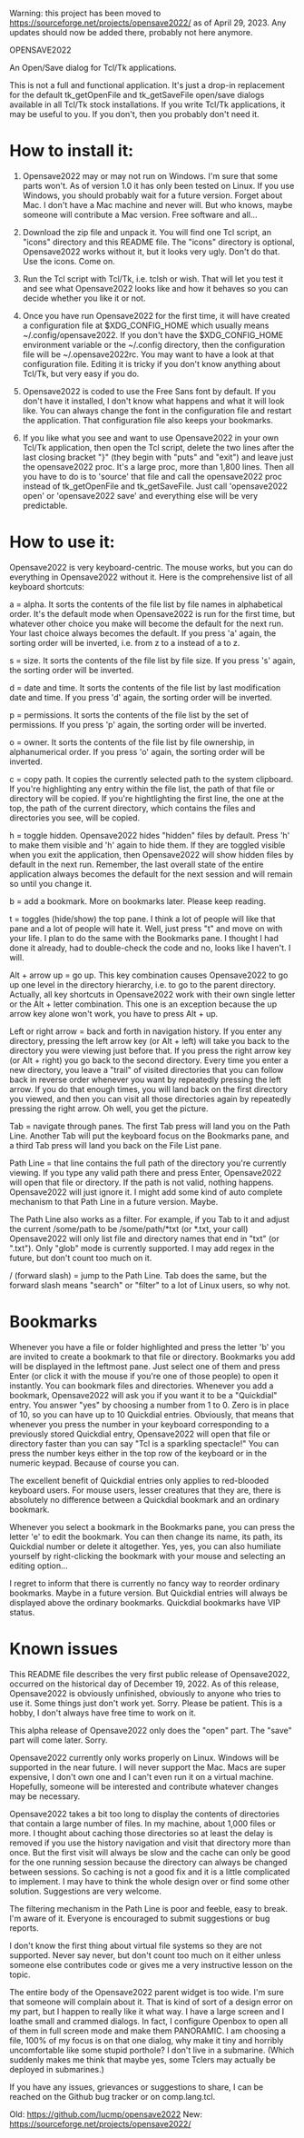 Warning: this project has been moved to https://sourceforge.net/projects/opensave2022/ as of April 29, 2023. Any updates should now be added there, probably not here anymore.

OPENSAVE2022

An Open/Save dialog for Tcl/Tk applications.

This is not a full and functional application. It's just a drop-in replacement for the default tk_getOpenFile and tk_getSaveFile open/save dialogs available in all Tcl/Tk stock installations. If you write Tcl/Tk applications, it may be useful to you. If you don't, then you probably don't need it.

How to install it:
================

1) Opensave2022 may or may not run on Windows. I'm sure that some parts won't. As of version 1.0 it has only been tested on Linux. If you use Windows, you should probably wait for a future version. Forget about Mac. I don't have a Mac machine and never will. But who knows, maybe someone will contribute a Mac version. Free software and all...

2) Download the zip file and unpack it. You will find one Tcl script, an "icons" directory and this README file. The "icons" directory is optional, Opensave2022 works without it, but it looks very ugly. Don't do that. Use the icons. Come on.

3) Run the Tcl script with Tcl/Tk, i.e. tclsh or wish. That will let you test it and see what Opensave2022 looks like and how it behaves so you can decide whether you like it or not.

4) Once you have run Opensave2022 for the first time, it will have created a configuration file at $XDG_CONFIG_HOME which usually means ~/.config/opensave2022. If you don't have the $XDG_CONFIG_HOME environment variable or the ~/.config directory, then the configuration file will be ~/.opensave2022rc. You may want to have a look at that configuration file. Editing it is tricky if you don't know anything about Tcl/Tk, but very easy if you do.

5) Opensave2022 is coded to use the Free Sans font by default. If you don't have it installed, I don't know what happens and what it will look like. You can always change the font in the configuration file and restart the application. That configuration file also keeps your bookmarks.

6) If you like what you see and want to use Opensave2022 in your own Tcl/Tk application, then open the Tcl script, delete the two lines after the last closing bracket "}" (they begin with "puts" and "exit") and leave just the opensave2022 proc. It's a large proc, more than 1,800 lines. Then all you have to do is to 'source' that file and call the opensave2022 proc instead of tk_getOpenFile and tk_getSaveFile. Just call 'opensave2022 open' or 'opensave2022 save' and everything else will be very predictable.


How to use it:
================

Opensave2022 is very keyboard-centric. The mouse works, but you can do everything in Opensave2022 without it. Here is the comprehensive list of all keyboard shortcuts:

a = alpha. It sorts the contents of the file list by file names in alphabetical order. It's the default mode when Opensave2022 is run for the first time, but whatever other choice you make will become the default for the next run. Your last choice always becomes the default. If you press 'a' again, the sorting order will be inverted, i.e. from z to a instead of a to z.

s = size. It sorts the contents of the file list by file size. If you press 's' again, the sorting order will be inverted.

d = date and time. It sorts the contents of the file list by last modification date and time. If you press 'd' again, the sorting order will be inverted.

p = permissions. It sorts the contents of the file list by the set of permissions. If you press 'p' again, the sorting order will be inverted.

o = owner. It sorts the contents of the file list by file ownership, in alphanumerical order. If you press 'o' again, the sorting order will be inverted.

c = copy path. It copies the currently selected path to the system clipboard. If you're highlighting any entry within the file list, the path of that file or directory will be copied. If you're hightlighting the first line, the one at the top, the path of the current directory, which contains the files and directories you see, will be copied.

h = toggle hidden. Opensave2022 hides "hidden" files by default. Press 'h' to make them visible and 'h' again to hide them. If they are toggled visible when you exit the application, then Opensave2022 will show hidden files by default in the next run. Remember, the last overall state of the entire application always becomes the default for the next session and will remain so until you change it.

b = add a bookmark. More on bookmarks later. Please keep reading.

t = toggles (hide/show) the top pane. I think a lot of people will like that pane and a lot of people will hate it. Well, just press "t" and move on with your life. I plan to do the same with the Bookmarks pane. I thought I had done it already, had to double-check the code and no, looks like I haven't. I will.

Alt + arrow up = go up. This key combination causes Opensave2022 to go up one level in the directory hierarchy, i.e. to go to the parent directory. Actually, all key shortcuts in Opensave2022 work with their own single letter or the Alt + letter combination. This one is an exception because the up arrow key alone won't work, you have to press Alt + up.

Left or right arrow = back and forth in navigation history. If you enter any directory, pressing the left arrow key (or Alt + left) will take you back to the directory you were viewing just before that. If you press the right arrow key (or Alt + right) you go back to the second directory. Every time you enter a new directory, you leave a "trail" of visited directories that you can follow back in reverse order whenever you want by repeatedly pressing the left arrow. If you do that enough times, you will land back on the first directory you viewed, and then you can visit all those directories again by repeatedly pressing the right arrow. Oh well, you get the picture.

Tab = navigate through panes. The first Tab press will land you on the Path Line. Another Tab will put the keyboard focus on the Bookmarks pane, and a third Tab press will land you back on the File List pane.

Path Line = that line contains the full path of the directory you're currently viewing. If you type any valid path there and press Enter, Opensave2022 will open that file or directory. If the path is not valid, nothing happens. Opensave2022 will just ignore it. I might add some kind of auto complete mechanism to that Path Line in a future version. Maybe.

The Path Line also works as a filter. For example, if you Tab to it and adjust the current /some/path to be /some/path/*txt (or *.txt, your call) Opensave2022 will only list file and directory names that end in "txt" (or ".txt"). Only "glob" mode is currently supported. I may add regex in the future, but don't count too much on it.

/ (forward slash) = jump to the Path Line. Tab does the same, but the forward slash means "search" or "filter" to a lot of Linux users, so why not.

Bookmarks
============

Whenever you have a file or folder highlighted and press the letter 'b' you are invited to create a bookmark to that file or directory. Bookmarks you add will be displayed in the leftmost pane. Just select one of them and press Enter (or click it with the mouse if you're one of those people) to open it instantly. You can bookmark files and directories. Whenever you add a bookmark, Opensave2022 will ask you if you want it to be a "Quickdial" entry. You answer "yes" by choosing a number from 1 to 0. Zero is in place of 10, so you can have up to 10 Quickdial entries. Obviously, that means that whenever you press the number in your keyboard corresponding to a previously stored Quickdial entry, Opensave2022 will open that file or directory faster than you can say "Tcl is a sparkling spectacle!" You can press the number keys either in the top row of the keyboard or in the numeric keypad. Because of course you can.

The excellent benefit of Quickdial entries only applies to red-blooded keyboard users. For mouse users, lesser creatures that they are, there is absolutely no difference between a Quickdial bookmark and an ordinary bookmark.

Whenever you select a bookmark in the Bookmarks pane, you can press the letter 'e' to edit the bookmark. You can then change its name, its path, its Quickdial number or delete it altogether. Yes, yes, you can also humiliate yourself by right-clicking the bookmark with your mouse and selecting an editing option...

I regret to inform that there is currently no fancy way to reorder ordinary bookmarks. Maybe in a future version. But Quickdial entries will always be displayed above the ordinary bookmarks. Quickdial bookmarks have VIP status. 


Known issues
============

This README file describes the very first public release of Opensave2022, occurred on the historical day of December 19, 2022. As of this release, Opensave2022 is obviously unfinished, obviously to anyone who tries to use it. Some things just don't work yet. Sorry. Please be patient. This is a hobby, I don't always have free time to work on it.

This alpha release of Opensave2022 only does the "open" part. The "save" part will come later. Sorry.

Opensave2022 currently only works properly on Linux. Windows will be supported in the near future. I will never support the Mac. Macs are super expensive, I don't own one and I can't even run it on a virtual machine. Hopefully, someone will be interested and contribute whatever changes may be necessary.

Opensave2022 takes a bit too long to display the contents of directories that contain a large number of files. In my machine, about 1,000 files or more. I thought about caching those directories so at least the delay is removed if you use the history navigation and visit that directory more than once. But the first visit will always be slow and the cache can only be good for the one running session because the directory can always be changed between sessions. So caching is not a good fix and it is a little complicated to implement. I may have to think the whole design over or find some other solution. Suggestions are very welcome.

The filtering mechanism in the Path Line is poor and feeble, easy to break. I'm aware of it. Everyone is encouraged to submit suggestions or bug reports.

I don't know the first thing about virtual file systems so they are not supported. Never say never, but don't count too much on it either unless someone else contributes code or gives me a very instructive lesson on the topic.

The entire body of the Opensave2022 parent widget is too wide. I'm sure that someone will complain about it. That is kind of sort of a design error on my part, but I happen to really like it what way. I have a large screen and I loathe small and crammed dialogs. In fact, I configure Openbox to open all of them in full screen mode and make them PANORAMIC. I am choosing a file, 100% of my focus is on that one dialog, why make it tiny and horribly uncomfortable like some stupid porthole? I don't live in a submarine. (Which suddenly makes me think that maybe yes, some Tclers may actually be deployed in submarines.)

If you have any issues, grievances or suggestions to share, I can be reached on the Github bug tracker or on comp.lang.tcl.

Old: https://github.com/lucmp/opensave2022
New: https://sourceforge.net/projects/opensave2022/



